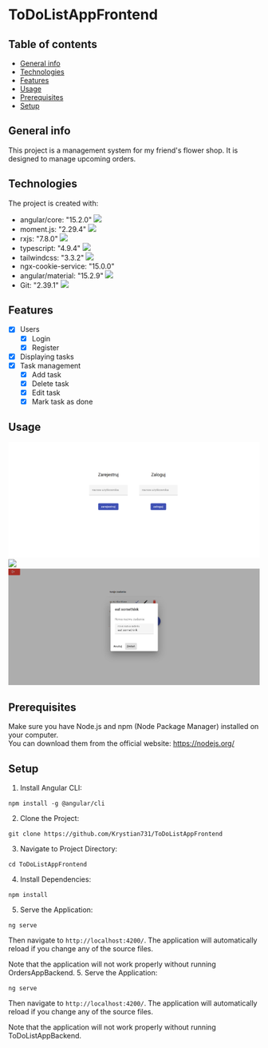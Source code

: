 # ToDoListAppFrontend

## Table of contents
* [General info](#general-info)
* [Technologies](#technologies)
* [Features](#features)
* [Usage](#usage)
* [Prerequisites](#prerequisites)
* [Setup](#setup)

## General info
This project is a management system for my friend's flower shop. It is designed to manage upcoming orders. 
	
## Technologies
The project is created with:
* angular/core: "15.2.0" <img style="width:20px" src="https://user-images.githubusercontent.com/25181517/183890595-779a7e64-3f43-4634-bad2-eceef4e80268.png" />
* moment.js: "2.29.4" <img style="width:20px" src="https://momentjs.com/static/img/moment-favicon.png" />
* rxjs: "7.8.0" <img style="width:20px" src="https://rxjs.dev/assets/images/logos/Rx_Logo_S.png"/>
* typescript: "4.9.4"  <img style="width:20px" src="https://user-images.githubusercontent.com/25181517/183890598-19a0ac2d-e88a-4005-a8df-1ee36782fde1.png" />
* tailwindcss: "3.3.2" <img style="width:20px" src="https://user-images.githubusercontent.com/25181517/202896760-337261ed-ee92-4979-84c4-d4b829c7355d.png" />
* ngx-cookie-service: "15.0.0"
* angular/material: "15.2.9" <img style="width:20px" src="https://material.angular.io/assets/img/angular-material-logo.svg" />
* Git: "2.39.1" <img style="width:20px" src="https://user-images.githubusercontent.com/25181517/192108372-f71d70ac-7ae6-4c0d-8395-51d8870c2ef0.png" />
## Features
- [x] Users
  - [x] Login
  - [x] Register
- [x] Displaying tasks
- [x] Task management
  - [x] Add task
  - [x] Delete task
  - [x] Edit task
  - [x] Mark task as done
## Usage 
<img  src="./images/login-page.png"/> 
<img  src="./images/dashboard-.png"/>
<img  src="./images/edit-tab.png"/> 


## Prerequisites
 Make sure you have Node.js and npm (Node Package Manager) installed on your computer.<br>
You can download them from the official website: https://nodejs.org/
## Setup
1. Install Angular CLI:
```
npm install -g @angular/cli
```
2. Clone the Project:
```
git clone https://github.com/Krystian731/ToDoListAppFrontend
```
3. Navigate to Project Directory:
```
cd ToDoListAppFrontend
```
4. Install Dependencies:
```
npm install
```
5. Serve the Application:
```
ng serve
```
 Then navigate to `http://localhost:4200/`. The application will automatically reload if you change any of the source files.
 
 Note that the application will not work properly without running OrdersAppBackend.
5. Serve the Application:
```
ng serve
```
 Then navigate to `http://localhost:4200/`. The application will automatically reload if you change any of the source files.
 
 Note that the application will not work properly without running ToDoListAppBackend.

   
